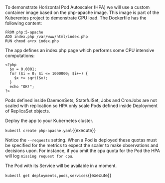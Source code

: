 To demonstrate Horizontal Pod Autoscaler (HPA) we will use a custom container image based on the php-apache image. This image is part of the Kuberentes project to demonstrate CPU load. The Dockerfile has the following content:

```
FROM php:5-apache
ADD index.php /var/www/html/index.php
RUN chmod a+rx index.php
```

The app defines an index.php page which performs some CPU intensive computations:

```
<?php
  $x = 0.0001;
  for ($i = 0; $i <= 1000000; $i++) {
    $x += sqrt($x);
  }
  echo "OK!";
?>
```

Pods defined inside DaemonSets, StatefulSet, Jobs and CronJobs are not scaled with replication so HPA only scale Pods defined inside Deployment of ReplicaSet objects.

Deploy the app to your Kubernetes cluster.

`kubectl create php-apache.yaml`{{execute}}

Notice the `--requests` setting. When a Pod is deployed these quotas must be specified for the metrics to expect the scaler to make observations and decisions upon. For instance, if you omit the cpu quota for the Pod the HPA will log `missing request for cpu`.

The Pod with its Service will be available in a moment.

`kubectl get deployments,pods,services`{{execute}}
